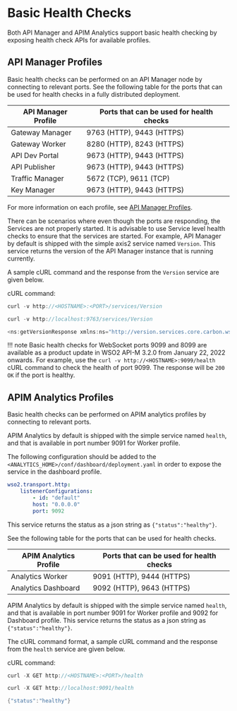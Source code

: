 # Basic Health Checks

Both API Manager and APIM Analytics support basic health checking by exposing health check APIs for available profiles.

## API Manager Profiles

Basic health checks can be performed on an API Manager node by connecting to relevant ports. See the following table for the ports that can be used for health checks in a fully distributed deployment.

| API Manager Profile | Ports that can be used for health checks |
|---------------------|------------------------------------------|
| Gateway Manager     | 9763 (HTTP), 9443 (HTTPS)                |
| Gateway Worker      | 8280 (HTTP), 8243 (HTTPS)                |
| API Dev Portal      | 9673 (HTTP), 9443 (HTTPS)                |
| API Publisher       | 9673 (HTTP), 9443 (HTTPS)                |
| Traffic Manager     | 5672 (TCP), 9611 (TCP)       |
| Key Manager         | 9673 (HTTP), 9443 (HTTPS)                |

For more information on each profile, see [API Manager Profiles]({{base_path}}//install-and-setup/setup/distributed-deployment/product-profiles).

There can be scenarios where even though the ports are responding, the Services are not properly started. It is advisable to use Service level health checks to ensure that the services are started. For example, API Manager by default is shipped with the simple axis2 service named `Version`. This service returns the version of the API Manager instance that is running currently.

A sample cURL command and the response from the `Version` service are given below.

cURL command:

``` java tab="Format"
curl -v http://<HOSTNAME>:<PORT>/services/Version
```

``` java tab="Example"
curl -v http://localhost:9763/services/Version
```

``` java tab="Response"
<ns:getVersionResponse xmlns:ns="http://version.services.core.carbon.wso2.org"><return>WSO2 API Manager-2.6.0</return></ns:getVersionResponse>
```

!!! note
    Basic health checks for WebSocket ports 9099 and 8099 are available as a product update in WSO2 API-M 3.2.0 from January 22, 2022 onwards. For example, use the `curl -v http://<HOSTNAME>:9099/health` cURL command to check the health of port 9099. The response will be `200 OK` if the port is healthy.

## APIM Analytics Profiles

Basic health checks can be performed on APIM analytics profiles by connecting to relevant ports. 

APIM Analytics by default is shipped with the simple service named `health`, and that is available in port number 9091 for Worker profile.
 
The following configuration should be added to the `<ANALYTICS_HOME>/conf/dashboard/deployment.yaml` in order to expose the service in the dashboard profile.

```yaml
wso2.transport.http:
    listenerConfigurations:
        - id: "default"
        host: "0.0.0.0"
        port: 9092
```
This service returns the status as a json string as `{"status":"healthy"}`.

See the following table for the ports that can be used for health checks.

| APIM Analytics Profile | Ports that can be used for health checks |
|------------------------|------------------------------------------|
| Analytics Worker       | 9091 (HTTP), 9444 (HTTPS)                |
| Analytics Dashboard    | 9092 (HTTP), 9643 (HTTPS)                |

APIM Analytics by default is shipped with the simple service named `health`, and that is available in port number 9091 for Worker profile and 9092 for Dashboard profile. This service returns the status as a json string as `{"status":"healthy"}`.

The cURL command format, a sample cURL command and the response from the `health` service are given below.

cURL command:

``` java tab="Format"
curl -X GET http://<HOSTNAME>:<PORT>/health
```

``` java tab="Example"
curl -X GET http://localhost:9091/health
```

``` java tab="Response"
{"status":"healthy"}
```
